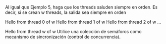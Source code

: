 Al igual que Ejemplo 5, haga que los threads saluden siempre en orden. Es decir, si se crean w threads, la salida sea siempre en orden

Hello from thread 0 of w
Hello from thread 1 of w
Hello from thread 2 of w
...

Hello from thread w of w
Utilice una colección de semáforos como mecanismo de sincronización (control de concurrencia).
